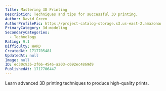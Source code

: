 ```yaml
---
Title: Mastering 3D Printing
Description: Techniques and tips for successful 3D printing.
Author: David Green
AuthorProfilePic: https://project-catalog-storage.s3.us-east-2.amazonaws.com/images/pfp.png
PrimaryCategory: 3d-modeling
SecondaryCategories:
  - Technology
Rating: 9.1
Difficulty: HARD
CreatedAt: 1717705481
UpdatedAt: null
Image: null
ID: ec30c935-2f66-4546-a203-c692ec4869d9
PublishedAt: 1717706447
---
```


Learn advanced 3D printing techniques to produce high-quality prints.
